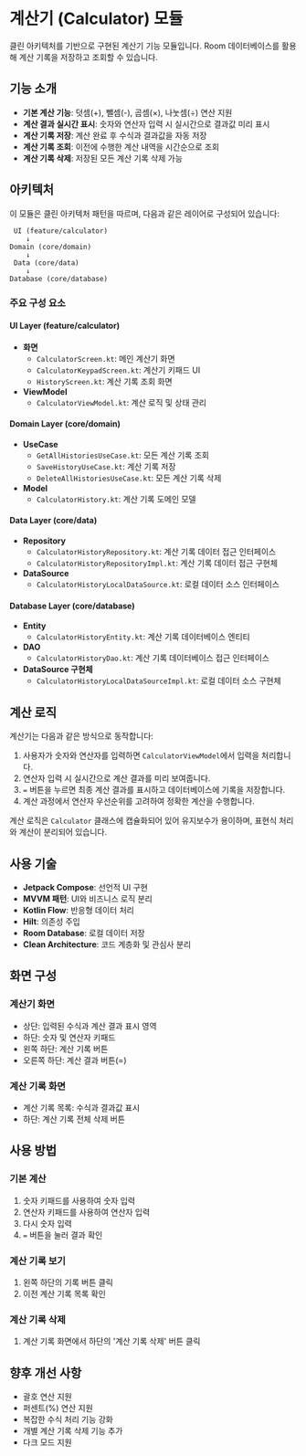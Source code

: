 # 계산기 (Calculator) 모듈

클린 아키텍처를 기반으로 구현된 계산기 기능 모듈입니다. Room 데이터베이스를 활용해 계산 기록을 저장하고 조회할 수 있습니다.

## 기능 소개

- **기본 계산 기능**: 덧셈(+), 뺄셈(-), 곱셈(×), 나눗셈(÷) 연산 지원
- **계산 결과 실시간 표시**: 숫자와 연산자 입력 시 실시간으로 결과값 미리 표시
- **계산 기록 저장**: 계산 완료 후 수식과 결과값을 자동 저장
- **계산 기록 조회**: 이전에 수행한 계산 내역을 시간순으로 조회
- **계산 기록 삭제**: 저장된 모든 계산 기록 삭제 가능

## 아키텍처

이 모듈은 클린 아키텍처 패턴을 따르며, 다음과 같은 레이어로 구성되어 있습니다:

```
 UI (feature/calculator)
    ↓
Domain (core/domain)
    ↓
 Data (core/data)
    ↓
Database (core/database)
```

### 주요 구성 요소

#### UI Layer (feature/calculator)
- **화면**
  - `CalculatorScreen.kt`: 메인 계산기 화면
  - `CalculatorKeypadScreen.kt`: 계산기 키패드 UI
  - `HistoryScreen.kt`: 계산 기록 조회 화면
- **ViewModel**
  - `CalculatorViewModel.kt`: 계산 로직 및 상태 관리

#### Domain Layer (core/domain)
- **UseCase**
  - `GetAllHistoriesUseCase.kt`: 모든 계산 기록 조회
  - `SaveHistoryUseCase.kt`: 계산 기록 저장
  - `DeleteAllHistoriesUseCase.kt`: 모든 계산 기록 삭제
- **Model**
  - `CalculatorHistory.kt`: 계산 기록 도메인 모델

#### Data Layer (core/data)
- **Repository**
  - `CalculatorHistoryRepository.kt`: 계산 기록 데이터 접근 인터페이스
  - `CalculatorHistoryRepositoryImpl.kt`: 계산 기록 데이터 접근 구현체
- **DataSource**
  - `CalculatorHistoryLocalDataSource.kt`: 로컬 데이터 소스 인터페이스

#### Database Layer (core/database)
- **Entity**
  - `CalculatorHistoryEntity.kt`: 계산 기록 데이터베이스 엔티티
- **DAO**
  - `CalculatorHistoryDao.kt`: 계산 기록 데이터베이스 접근 인터페이스
- **DataSource 구현체**
  - `CalculatorHistoryLocalDataSourceImpl.kt`: 로컬 데이터 소스 구현체

## 계산 로직

계산기는 다음과 같은 방식으로 동작합니다:

1. 사용자가 숫자와 연산자를 입력하면 `CalculatorViewModel`에서 입력을 처리합니다.
2. 연산자 입력 시 실시간으로 계산 결과를 미리 보여줍니다.
3. `=` 버튼을 누르면 최종 계산 결과를 표시하고 데이터베이스에 기록을 저장합니다.
4. 계산 과정에서 연산자 우선순위를 고려하여 정확한 계산을 수행합니다.

계산 로직은 `Calculator` 클래스에 캡슐화되어 있어 유지보수가 용이하며, 표현식 처리와 계산이 분리되어 있습니다.

## 사용 기술

- **Jetpack Compose**: 선언적 UI 구현
- **MVVM 패턴**: UI와 비즈니스 로직 분리
- **Kotlin Flow**: 반응형 데이터 처리
- **Hilt**: 의존성 주입
- **Room Database**: 로컬 데이터 저장
- **Clean Architecture**: 코드 계층화 및 관심사 분리

## 화면 구성

### 계산기 화면
- 상단: 입력된 수식과 계산 결과 표시 영역
- 하단: 숫자 및 연산자 키패드
- 왼쪽 하단: 계산 기록 버튼
- 오른쪽 하단: 계산 결과 버튼(=)

### 계산 기록 화면
- 계산 기록 목록: 수식과 결과값 표시
- 하단: 계산 기록 전체 삭제 버튼

## 사용 방법

### 기본 계산
1. 숫자 키패드를 사용하여 숫자 입력
2. 연산자 키패드를 사용하여 연산자 입력
3. 다시 숫자 입력
4. `=` 버튼을 눌러 결과 확인

### 계산 기록 보기
1. 왼쪽 하단의 기록 버튼 클릭
2. 이전 계산 기록 목록 확인

### 계산 기록 삭제
1. 계산 기록 화면에서 하단의 '계산 기록 삭제' 버튼 클릭

## 향후 개선 사항

- 괄호 연산 지원
- 퍼센트(%) 연산 지원
- 복잡한 수식 처리 기능 강화
- 개별 계산 기록 삭제 기능 추가
- 다크 모드 지원 